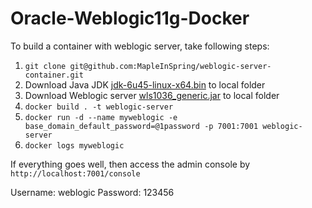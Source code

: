 # Oracle-Weblogic11g-Docker

To build a container with weblogic server, take following steps:
1. `git clone git@github.com:MapleInSpring/weblogic-server-container.git`
1. Download Java JDK [jdk-6u45-linux-x64.bin](https://www.oracle.com/technetwork/java/javase/downloads/java-archive-downloads-javase6-419409.html) to local folder
1. Download Weblogic server [wls1036_generic.jar](https://www.oracle.com/technetwork/middleware/ias/downloads/wls-main-097127.html) to local folder
1. `docker build . -t weblogic-server`
1. `docker run -d --name myweblogic -e base_domain_default_password=@1password -p 7001:7001 weblogic-server`
1. `docker logs myweblogic`

If everything goes well, then access the admin console by `http://localhost:7001/console`

Username: weblogic
Password: 123456
